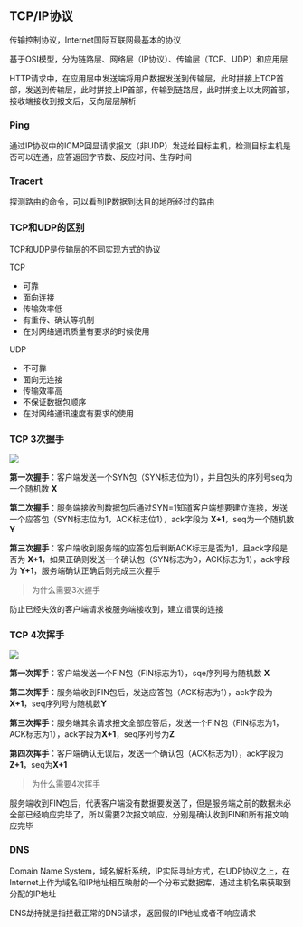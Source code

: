 ## TCP/IP协议

传输控制协议，Internet国际互联网最基本的协议

基于OSI模型，分为链路层、网络层（IP协议）、传输层（TCP、UDP）和应用层

HTTP请求中，在应用层中发送端将用户数据发送到传输层，此时拼接上TCP首部，发送到传输层，此时拼接上IP首部，传输到链路层，此时拼接上以太网首部，接收端接收到报文后，反向层层解析

### Ping

通过IP协议中的ICMP回显请求报文（非UDP）发送给目标主机，检测目标主机是否可以连通，应答返回字节数、反应时间、生存时间

### Tracert

探测路由的命令，可以看到IP数据到达目的地所经过的路由

### TCP和UDP的区别

TCP和UDP是传输层的不同实现方式的协议

TCP

- 可靠
- 面向连接
- 传输效率低
- 有重传、确认等机制
- 在对网络通讯质量有要求的时候使用

UDP

- 不可靠
- 面向无连接
- 传输效率高
- 不保证数据包顺序
- 在对网络通讯速度有要求的使用

### TCP 3次握手

![](https://raw.githubusercontent.com/TruthKeeper/Note/master/Http/%E4%B8%89%E6%AC%A1%E6%8F%A1%E6%89%8B.jpg)

**第一次握手**：客户端发送一个SYN包（SYN标志位为1），并且包头的序列号seq为一个随机数 **X**

**第二次握手**：服务端接收到数据包后通过SYN=1知道客户端想要建立连接，发送一个应答包（SYN标志位为1，ACK标志位1），ack字段为 **X+1**，seq为一个随机数 **Y**

**第三次握手**：客户端收到服务端的应答包后判断ACK标志是否为1，且ack字段是否为 **X+1**，如果正确则发送一个确认包（SYN标志为0，ACK标志为1），ack字段为 **Y+1**，服务端确认正确后则完成三次握手

> 为什么需要3次握手

防止已经失效的客户端请求被服务端接收到，建立错误的连接

### TCP 4次挥手

![](https://raw.githubusercontent.com/TruthKeeper/Note/master/Http/%E5%9B%9B%E6%AC%A1%E6%8C%A5%E6%89%8B.jpg)

**第一次挥手**：客户端发送一个FIN包（FIN标志为1），sqe序列号为随机数 **X**

**第二次挥手**：服务端收到FIN包后，发送应答包（ACK标志为1），ack字段为 **X+1**，seq序列号为随机数**Y**

**第三次挥手**：服务端其余请求报文全部应答后，发送一个FIN包（FIN标志为1，ACK标志为1），ack字段为**X+1**，seq序列号为**Z**

**第四次挥手**：客户端确认无误后，发送一个确认包（ACK标志为1），ack字段为**Z+1**，seq为**X+1**

> 为什么需要4次挥手

服务端收到FIN包后，代表客户端没有数据要发送了，但是服务端之前的数据未必全部已经响应完毕了，所以需要2次报文响应，分别是确认收到FIN和所有报文响应完毕

### DNS

Domain Name System，域名解析系统，IP实际寻址方式，在UDP协议之上，在Internet上作为域名和IP地址相互映射的一个分布式数据库，通过主机名来获取到分配的IP地址

DNS劫持就是指拦截正常的DNS请求，返回假的IP地址或者不响应请求






